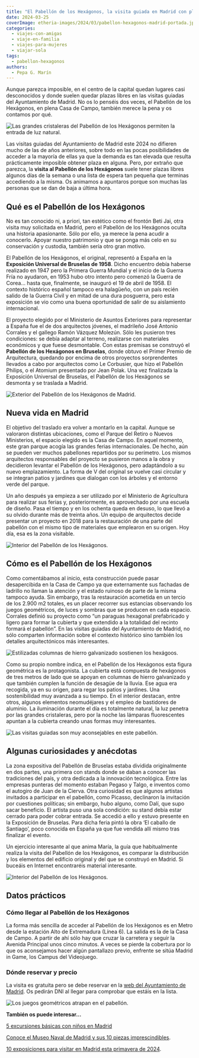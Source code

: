 ```yaml
---
title: "El Pabellón de los Hexágonos, la visita guiada en Madrid con plazas libres"
date: 2024-03-25
coverImage: etheria-images/2024/03/pabellon-hexagonos-madrid-portada.jpg
categories: 
  - viajes-con-amigas
  - viaje-en-familia
  - viajes-para-mujeres
  - viajar-sola
tags: 
  - pabellon-hexagonos
authors: 
  - Pepa G. Marín
---
```


Aunque parezca imposible, en el centro de la capital quedan lugares casi desconocidos y 
donde suelen quedar plazas libres en las visitas guiadas del Ayuntamiento de Madrid. No 
os lo penséis dos veces, el Pabellón de los Hexágonos, en plena Casa de Campo, también 
merece la pena y os contamos por qué. 

![Las grandes cristaleras del Pabellón de los Hexágonos permiten la entrada de luz natural.](etheria-images/2024/03/pabellon-hexagonos-madrid-portada-850x638.jpg "Las grandes cristaleras del Pabellón de los Hexágonos permiten la entrada de luz natural. © Pepa García")

Las visitas guiadas del Ayuntamiento de Madrid este 2024 no difieren mucho de las de 
años anteriores, sobre todo en las pocas posibilidades de acceder a la mayoría de ellas 
ya que la demanda es tan elevada que resulta prácticamente imposible obtener plaza en 
alguna. Pero, por extraño que parezca, la **visita al Pabellón de los Hexágonos** suele 
tener plazas libres algunos días de la semana o una lista de espera tan pequeña que 
terminas accediendo a la misma. Os animamos a apuntaros porque son muchas las personas 
que se dan de baja a última hora. 

## Qué es el Pabellón de los Hexágonos

No es tan conocido ni, a priori, tan estético como el frontón Beti Jai, otra visita muy 
solicitada en Madrid, pero el Pabellón de los Hexágonos oculta una historia apasionante. 
Sólo por ello, ya merece la pena acudir a conocerlo. Apoyar nuestro patrimonio y que se 
ponga más celo en su conservación y custodia, también sería otro gran motivo. 

El Pabellón de los Hexágonos, el original, representó a España en la **Exposición 
Universal de Bruselas de 1958**. Dicho encuentro debía haberse realizado en 1947 pero la 
Primera Guerra Mundial y el inicio de la Guerra Fría no ayudaron, en 1953 hubo otro 
intento pero comenzó la Guerra de Corea... hasta que, finalmente, se inauguró el 19 de 
abril de 1958. El contexto histórico español tampoco era halagüeño, con un país recién 
salido de la Guerra Civil y en mitad de una dura posguerra, pero esta exposición se vio 
como una buena oportunidad de salir de su aislamiento internacional. 

El proyecto elegido por el Ministerio de Asuntos Exteriores para representar a España 
fue el de dos arquitectos jóvenes, el madrileño José Antonio Corrales y el gallego Ramón 
Vázquez Molezún. Sólo les pusieron tres condiciones: se debía adaptar al terreno, 
realizarse con materiales económicos y que fuese desmontable. Con estas premisas se 
construyó el **Pabellón de los Hexágonos en Bruselas**, donde obtuvo el Primer Premio de 
Arquitectura, quedando por encima de otros proyectos sorprendentes llevados a cabo por 
arquitectos como Le Corbusier, que hizo el Pabellón Philips, o el Atomium presentado por 
Jean Polak. Una vez finalizada la Exposición Universal de Bruselas, el Pabellón de los 
Hexágonos se desmonta y se traslada a Madrid. 

![Exterior del Pabellón de los Hexágonos de Madrid.](etheria-images/2024/03/Pabellon-hexagonos-casa-campo-850x749.jpg "Exterior del Pabellón de los Hexágonos en la Casa de Campo de Madrid. © Pepa García")

## Nueva vida en Madrid

El objetivo del traslado era volver a montarlo en la capital. Aunque se valoraron 
distintas ubicaciones, como el Parque del Retiro o Nuevos Ministerios, el espacio 
elegido es la Casa de Campo. En aquel momento, este gran parque acogía las grandes 
ferias internacionales. De hecho, aún se pueden ver muchos pabellones repartidos por su 
perímetro. Los mismos arquitectos responsables del proyecto se pusieron manos a la obra 
y decidieron levantar el Pabellón de los Hexágonos, pero adaptándolo a su nuevo 
emplazamiento. La forma de V del original se vuelve casi circular y se integran patios y 
jardines que dialogan con los árboles y el entorno verde del parque. 

Un año después ya empieza a ser utilizado por el Ministerio de Agricultura para realizar 
sus ferias y, posteriormente, es aprovechado por una escuela de diseño. Pasa el tiempo y 
en los ochenta queda en desuso, lo que llevó a su olvido durante más de treinta años. Un 
equipo de arquitectos decide presentar un proyecto en 2018 para la restauración de una 
parte del pabellón con el mismo tipo de materiales que emplearon en su origen. Hoy día, 
esa es la zona visitable. 

![Interior del Pabellón de los Hexágonos.](etheria-images/2024/03/pabellon-hexagonos-madrid-1-850x638.jpg "Interior del Pabellón de los Hexágonos. © Pepa García")

## Cómo es el Pabellón de los Hexágonos

Como comentábamos al inicio, esta construcción puede pasar desapercibida en la Casa de 
Campo ya que externamente sus fachadas de ladrillo no llaman la atención y el estado 
ruinoso de parte de la misma tampoco ayuda. Sin embargo, tras la restauración acometida 
en un tercio de los 2.900 m2 totales, es un placer recorrer sus estancias observando los 
juegos geométricos, de luces y sombras que se producen en cada espacio. Corrales definió 
su proyecto como “un paraguas hexagonal prefabricado y ligero para formar la cubierta y 
que extendido a la totalidad del recinto formará el pabellón”. En las visitas guiadas 
del Ayuntamiento de Madrid, no sólo comparten información sobre el contexto histórico 
sino también los detalles arquitectónicos más interesantes. 

![Estilizadas columnas de hierro galvanizado sostienen los hexágoos.](etheria-images/2024/03/pabellon-hexagonos-madrid-10.jpg "Estilizadas columnas de hierro galvanizado sostienen los hexágoos. © Pepa García")

Como su propio nombre indica, en el Pabellón de los Hexágonos esta figura geométrica es 
la protagonista. La cubierta está compuesta de hexágonos de tres metros de lado que se 
apoyan en columnas de hierro galvanizado y que también cumplen la función de desagüe de 
la lluvia. Ese agua era recogida, ya en su origen, para regar los patios y jardines. Una 
sostenibilidad muy avanzada a su tiempo. En el interior destacan, entre otros, algunos 
elementos neomudéjares y el empleo de bastidores de aluminio. La iluminación durante el 
día es totalmente natural, la luz penetra por las grandes cristaleras, pero por la noche 
las lámparas fluorescentes apuntan a la cubierta creando unas formas muy interesantes. 

![Las visitas guiadas son muy aconsejables en este pabellón.](etheria-images/2024/03/pabellon-hexagonos-madrid-4-850x638.jpg "Desde las cristaleras se puede ver también la parte que queda por restaurar. © Pepa García")

## Algunas curiosidades y anécdotas

La zona expositiva del Pabellón de Bruselas estaba dividida originalmente en dos partes, 
una primera con stands donde se daban a conocer las tradiciones del país, y otra 
dedicada a la innovación tecnológica. Entre las empresas punteras del momento estaban 
Pegaso y Talgo, e inventos como el autogiro de Juan de la Cierva. Otra curiosidad es que 
algunos artistas invitados a participar en el pabellón, como Picasso, declinaron la 
invitación por cuestiones políticas; sin embargo, hubo alguno, como Dalí, que supo sacar 
beneficio. El artista puso una sola condición: su stand debía estar cerrado para poder 
cobrar entrada. Se accedió a ello y estuvo presente en la Exposición de Bruselas. Para 
dicha feria pintó la obra ‘El caballo de Santiago’, poco conocida en España ya que fue 
vendida allí mismo tras finalizar el evento. 

Un ejercicio interesante al que anima María, la guía que habitualmente realiza la visita 
del Pabellón de los Hexágonos, es comparar la distribución y los elementos del edificio 
original y del que se construyó en Madrid. Si buceáis en Internet encontraréis material 
interesante. 

![Interior del Pabellón de los Hexágonos.](etheria-images/2024/03/pabellon-hexagonos-madrid-2-850x638.jpg "Interior del Pabellón de los Hexágonos de Madrid. © Pepa García")

## Datos prácticos

### Cómo llegar al Pabellón de los Hexágonos

La forma más sencilla de acceder al Pabellón de los Hexágonos es en Metro desde la 
estación Alto de Extremadura (Línea 6). La salida es la de la Casa de Campo. A partir de 
ahí sólo hay que cruzar la carretera y seguir la Avenida Principal unos cinco minutos. A 
veces se pierde la cobertura por lo que os aconsejamos hacer algún pantallazo previo, 
enfrente se sitúa Madrid in Game, los Campus del Videojuego. 

### Dónde reservar y precio

La visita es gratuita pero se debe reservar en la [web del Ayuntamiento de 
Madrid](https://www.reservaspatrimonio.es/292-visita-guiada-el-pabellon-de-los-hexagonos). 
Os pedirán DNI al llegar para comprobar que estáis en la lista. 

![Los juegos geométricos atrapan en el pabellón.](etheria-images/2024/03/pabellon-hexagonos-madrid-7-850x638.jpg "Los juegos geométricos atrapan en el pabellón. © Pepa García")

**También os puede interesar...** 

[5 excursiones básicas con niños en 
Madrid](https://etheriamagazine.com/2023/03/24/excursiones-ninos-en-madrid/) 

[Conoce el Museo Naval de Madrid y sus 10 piezas 
imprescindibles](https://etheriamagazine.com/2021/04/30/que-ver-en-museo-naval-de-madrid/). 

[10 exposiciones para visitar en Madrid esta primavera de 
2024](https://etheriamagazine.com/2024/03/18/exposiciones-primavera-madrid-2024/).
